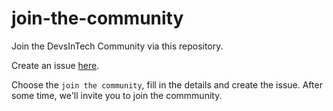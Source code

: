 # join-the-community
Join the DevsInTech Community via this repository.

Create an issue [here](https://github.com/devs-in-tech/join-the-community/issues/new/choose).

Choose the `join the community`, fill in the details and create the issue. After some time, we'll invite you to join the commmunity.
